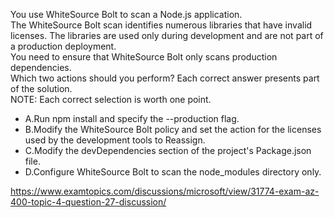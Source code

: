 You use WhiteSource Bolt to scan a Node.js application.<br/>The WhiteSource Bolt scan identifies numerous libraries that have invalid licenses. The libraries are used only during development and are not part of a production deployment.<br/>You need to ensure that WhiteSource Bolt only scans production dependencies.<br/>Which two actions should you perform? Each correct answer presents part of the solution.<br/>NOTE: Each correct selection is worth one point.<br/><ul><li class="multi-choice-item correct-hidden"><span class="multi-choice-letter" data-choice-letter="A">A.</span>Run npm install and specify the --production flag.</li><li class="multi-choice-item"><span class="multi-choice-letter" data-choice-letter="B">B.</span>Modify the WhiteSource Bolt policy and set the action for the licenses used by the development tools to Reassign.</li><li class="multi-choice-item correct-hidden"><span class="multi-choice-letter" data-choice-letter="C">C.</span>Modify the devDependencies section of the project's Package.json file.</li><li class="multi-choice-item"><span class="multi-choice-letter" data-choice-letter="D">D.</span>Configure WhiteSource Bolt to scan the node_modules directory only.</li></ul><p><a href="https://www.examtopics.com/discussions/microsoft/view/31774-exam-az-400-topic-4-question-27-discussion/">https://www.examtopics.com/discussions/microsoft/view/31774-exam-az-400-topic-4-question-27-discussion/</a></p><script src="https://giscus.app/client.js"                    data-repo="azsamples/az204"                    data-repo-id="R_kgDOMRXzDQ"                    data-category="General"                    data-category-id="DIC_kwDOMRXzDc4Cgi27"                    data-mapping="pathname"                    data-strict="0"                    data-reactions-enabled="0"                    data-emit-metadata="0"                    data-input-position="bottom"                    data-theme="preferred_color_scheme"                    data-lang="en"                    crossorigin="anonymous"                    async>                    </script>
